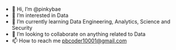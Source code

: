 - 👋 Hi, I’m @pinkybae
- 👀 I’m interested in Data
- 🌱 I’m currently learning Data Engineering, Analytics, Science and Security
- 💞️ I’m looking to collaborate on anything related to Data
- 📫 How to reach me pbcoder10001@gmail.com

<!---
pinkybae/pinkybae is a ✨ special ✨ repository because its `README.md` (this file) appears on your GitHub profile.
You can click the Preview link to take a look at your changes.
--->
